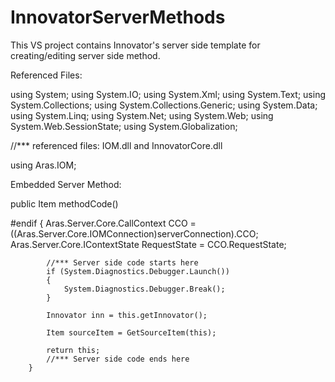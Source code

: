 # InnovatorServerMethods

This VS project contains Innovator's server side template for creating/editing server side method.

Referenced Files:

  using System;
  using System.IO;
  using System.Xml;
  using System.Text;
  using System.Collections;
  using System.Collections.Generic;
  using System.Data;
  using System.Linq;
  using System.Net;
  using System.Web;
  using System.Web.SessionState;
  using System.Globalization;

  //*** referenced files: IOM.dll and InnovatorCore.dll
  
  using Aras.IOM;

Embedded Server Method:

  public Item methodCode()
  
  #endif
        {
            Aras.Server.Core.CallContext CCO = ((Aras.Server.Core.IOMConnection)serverConnection).CCO;
            Aras.Server.Core.IContextState RequestState = CCO.RequestState;
           
           
            //*** Server side code starts here
            if (System.Diagnostics.Debugger.Launch())
            {
                System.Diagnostics.Debugger.Break();
            }

            Innovator inn = this.getInnovator();
           
            Item sourceItem = GetSourceItem(this);
           
            return this;
            //*** Server side code ends here
        }
        

